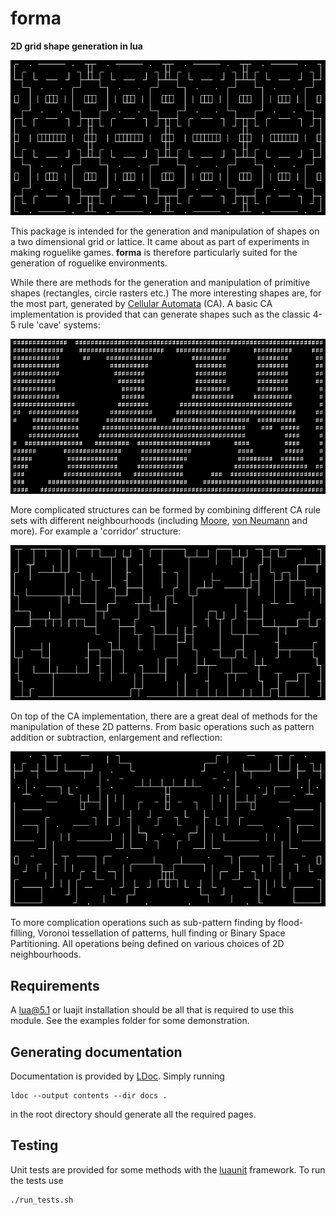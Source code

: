 forma
=====

__2D grid shape generation in lua__ 

![Example](img/header.png)

This package is intended for the generation and manipulation of shapes on a two
dimensional grid or lattice. It came about as part of experiments in making
roguelike games. **forma** is therefore particularly suited for the generation
of roguelike environments.

While there are methods for the generation and manipulation of primitive shapes
(rectangles, circle rasters etc.) The more interesting shapes are, for the
most part, generated by [Cellular Automata](https://en.wikipedia.org/wiki/Cellular_automaton)
(CA). A basic CA implementation is provided that can generate shapes such as the
classic 4-5 rule 'cave' systems:

![4-5 Rule caves](img/caves.png)

More complicated structures can be formed by combining different CA rule sets
with different neighbourhoods (including
[Moore](https://en.wikipedia.org/wiki/Moore_neighborhood), [von
Neumann](https://en.wikipedia.org/wiki/Von_Neumann_neighborhood) and more). For
example a 'corridor' structure:

![Corridors](img/corridor.png)

On top of the CA implementation, there are a great deal of methods for the
manipulation of these 2D patterns. From basic operations such as pattern
addition or subtraction, enlargement and reflection:

![Reflections](img/symmetry.png)

To more complication operations such as sub-pattern finding by flood-filling,
Voronoi tessellation of patterns, hull finding or Binary Space Partitioning. All
operations being defined on various choices of 2D neighbourhoods.

Requirements
------------

A lua@5.1 or luajit installation should be all that is required to use this module.
See the examples folder for some demonstration.

Generating documentation
------------------------

Documentation is provided by [LDoc](https://github.com/stevedonovan/LDoc).
Simply running 

    ldoc --output contents --dir docs .

in the root directory should generate all the required pages.

Testing
-------

Unit tests are provided for some methods with the
[luaunit](https://github.com/bluebird75/luaunit) framework. To run the tests use

    ./run_tests.sh

